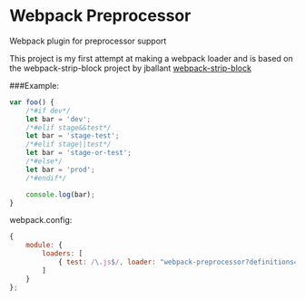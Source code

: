 Webpack Preprocessor
===================

Webpack plugin for preprocessor support

This project is my first attempt at making a webpack loader and is based on the webpack-strip-block project by jballant
<a href="https://github.com/jballant/webpack-strip-block">webpack-strip-block</a>

###Example:

```javascript
var foo() {
    /*#if dev*/
    let bar = 'dev';
    /*#elif stage&&test*/
    let bar = 'stage-test';
    /*#elif stage||test*/
    let bar = 'stage-or-test';
    /*#else*/
    let bar = 'prod';
    /*#endif*/

    console.log(bar);
}
```

webpack.config:

```javascript
{
    module: {
        loaders: [
            { test: /\.js$/, loader: "webpack-preprocessor?definitions=['dev']" }
        ]
    }
};
```
